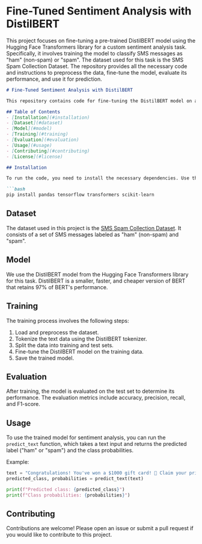 # Fine-Tuned Sentiment Analysis with DistilBERT

This project focuses on fine-tuning a pre-trained DistilBERT model using the Hugging Face Transformers library for a custom sentiment analysis task. Specifically, it involves training the model to classify SMS messages as "ham" (non-spam) or "spam". The dataset used for this task is the SMS Spam Collection Dataset. The repository provides all the necessary code and instructions to preprocess the data, fine-tune the model, evaluate its performance, and use it for prediction.

```markdown
# Fine-Tuned Sentiment Analysis with DistilBERT

This repository contains code for fine-tuning the DistilBERT model on a custom sentiment analysis task. The dataset used is a collection of SMS messages labeled as "ham" or "spam".

## Table of Contents
- [Installation](#installation)
- [Dataset](#dataset)
- [Model](#model)
- [Training](#training)
- [Evaluation](#evaluation)
- [Usage](#usage)
- [Contributing](#contributing)
- [License](#license)

## Installation

To run the code, you need to install the necessary dependencies. Use the following commands to set up your environment:

```bash
pip install pandas tensorflow transformers scikit-learn
```

## Dataset

The dataset used in this project is the [SMS Spam Collection Dataset](https://archive.ics.uci.edu/ml/datasets/SMS+Spam+Collection). It consists of a set of SMS messages labeled as "ham" (non-spam) and "spam".

## Model

We use the DistilBERT model from the Hugging Face Transformers library for this task. DistilBERT is a smaller, faster, and cheaper version of BERT that retains 97% of BERT's performance.

## Training

The training process involves the following steps:
1. Load and preprocess the dataset.
2. Tokenize the text data using the DistilBERT tokenizer.
3. Split the data into training and test sets.
4. Fine-tune the DistilBERT model on the training data.
5. Save the trained model.

## Evaluation

After training, the model is evaluated on the test set to determine its performance. The evaluation metrics include accuracy, precision, recall, and F1-score.

## Usage

To use the trained model for sentiment analysis, you can run the `predict_text` function, which takes a text input and returns the predicted label ("ham" or "spam") and the class probabilities.

Example:

```python
text = "Congratulations! You've won a $1000 gift card! 🎉 Claim your prize NOW by clicking the link below."
predicted_class, probabilities = predict_text(text)

print(f"Predicted class: {predicted_class}")
print(f"Class probabilities: {probabilities}")
```

## Contributing

Contributions are welcome! Please open an issue or submit a pull request if you would like to contribute to this project.

